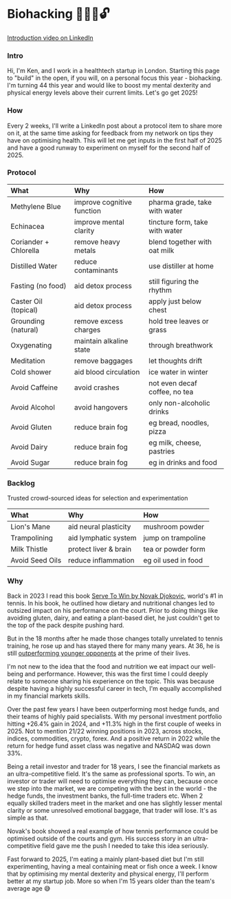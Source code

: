 # Biohacking 🧬🧠💪🔓
[Introduction video on LinkedIn](https://www.linkedin.com/posts/kensoh_hi-guys-im-turning-44-soon-and-i-think-activity-7286335586817179649-U2US)

### Intro
Hi, I'm Ken, and I work in a healthtech startup in London. Starting this page to "build" in the open, if you will, on a personal focus this year - biohacking. I'm turning 44 this year and would like to boost my mental dexterity and physical energy levels above their current limits. Let's go get 2025!

### How
Every 2 weeks, I'll write a LinkedIn post about a protocol item to share more on it, at the same time asking for feedback from my network on tips they have on optimising health. This will let me get inputs in the first half of 2025 and have a good runway to experiment on myself for the second half of 2025.

### Protocol
What|Why|How
:--|:---|:--
Methylene Blue|improve cognitive function|pharma grade, take with water
Echinacea|improve mental clarity|tincture form, take with water
Coriander + Chlorella|remove heavy metals|blend together with oat milk
Distilled Water|reduce contaminants|use distiller at home
Fasting (no food)|aid detox process|still figuring the rhythm
Caster Oil (topical)|aid detox process|apply just below chest
Grounding (natural)|remove excess charges|hold tree leaves or grass
Oxygenating|maintain alkaline state|through breathwork
Meditation|remove baggages|let thoughts drift
Cold shower|aid blood circulation|ice water in winter
Avoid Caffeine|avoid crashes|not even decaf coffee, no tea
Avoid Alcohol|avoid hangovers|only non-alcoholic drinks
Avoid Gluten|reduce brain fog|eg bread, noodles, pizza
Avoid Dairy|reduce brain fog|eg milk, cheese, pastries
Avoid Sugar|reduce brain fog|eg in drinks and food

### Backlog
Trusted crowd-sourced ideas for selection and experimentation

What|Why|How
:--|:---|:--
Lion's Mane|aid neural plasticity|mushroom powder
Trampolining|aid lymphatic system|jump on trampoline
Milk Thistle|protect liver & brain|tea or powder form
Avoid Seed Oils|reduce inflammation|eg oil used in food

### Why
Back in 2023 I read this book [Serve To Win by Novak Djokovic](https://www.amazon.co.uk/Serve-Win-Gluten-free-Physical-Excellence/dp/0552170534), world's #1 in tennis. In his book, he outlined how dietary and nutritional changes led to outsized impact on his performance on the court. Prior to doing things like avoiding gluten, dairy, and eating a plant-based diet, he just couldn't get to the top of the pack despite pushing hard.

But in the 18 months after he made those changes totally unrelated to tennis training, he rose up and has stayed there for many many years. At 36, he is still [outperforming younger opponents](https://ausopen.com/video-player#!?videoId=6367445567112) at the prime of their lives.

I'm not new to the idea that the food and nutrition we eat impact our well-being and performance. However, this was the first time I could deeply relate to someone sharing his experience on the topic. This was because despite having a highly successful career in tech, I'm equally accomplished in my financial markets skills.

Over the past few years I have been outperforming most hedge funds, and their teams of highly paid specialists. With my personal investment portfolio hitting +26.4% gain in 2024, and +11.3% high in the first couple of weeks in 2025. Not to mention 21/22 winning positions in 2023, across stocks, indices, commodities, crypto, forex. And a positive return in 2022 while the return for hedge fund asset class was negative and NASDAQ was down 33%.

Being a retail investor and trader for 18 years, I see the financial markets as an ultra-competitive field. It's the same as professional sports. To win, an investor or trader will need to optimise everything they can, because once we step into the market, we are competing with the best in the world - the hedge funds, the investment banks, the full-time traders etc. When 2 equally skilled traders meet in the market and one has slightly lesser mental clarity or some unresolved emotional baggage, that trader will lose. It's as simple as that.

Novak's book showed a real example of how tennis performance could be optimised outside of the courts and gym. His success story in an ultra-competitive field gave me the push I needed to take this idea seriously.

Fast forward to 2025, I'm eating a mainly plant-based diet but I'm still experimenting, having a meal containing meat or fish once a week. I know that by optimising my mental dexterity and physical energy, I'll perform better at my startup job. More so when I'm 15 years older than the team's average age 😅
